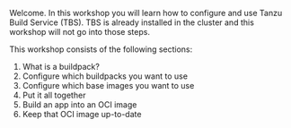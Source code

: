 Welcome. In this workshop you will learn how to configure and use Tanzu Build Service (TBS). TBS is already installed in the cluster and this workshop will not go into those steps.

This workshop consists of the following sections:
1. What is a buildpack?
1. Configure which buildpacks you want to use
1. Configure which base images you want to use
1. Put it all together
1. Build an app into an OCI image
1. Keep that OCI image up-to-date